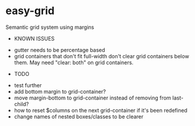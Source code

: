 easy-grid
=========

Semantic grid system using margins

* KNOWN ISSUES
- gutter needs to be percentage based
- grid containers that don't fit full-width don't clear grid containers below them. May need "clear: both" on grid containers.


* TODO
- test further
- add bottom margin to grid-container?
- move margin-bottom to grid-container instead of removing from last-child?
- how to reset $columns on the next grid-container if it's been redefined
- change names of nested boxes/classes to be clearer
